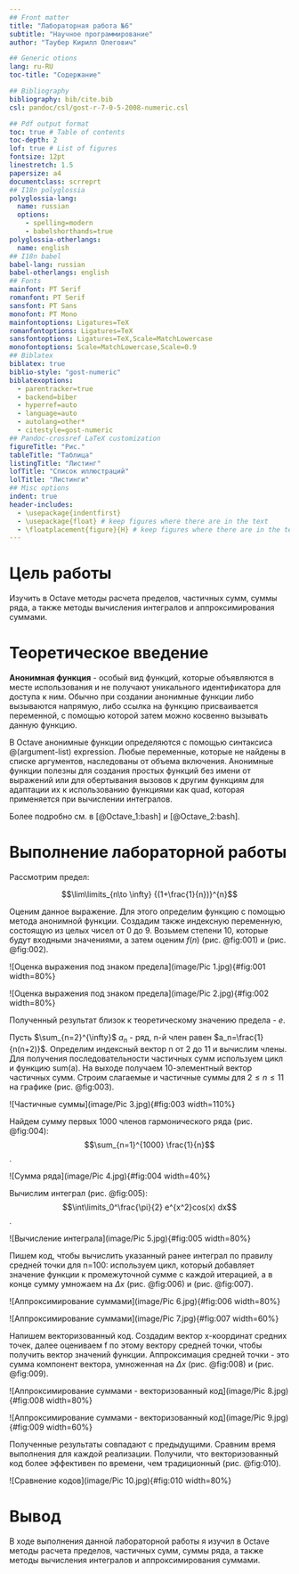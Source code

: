 ```yaml
---
## Front matter
title: "Лабораторная работа №6"
subtitle: "Научное программирование"
author: "Таубер Кирилл Олегович"

## Generic otions
lang: ru-RU
toc-title: "Содержание"

## Bibliography
bibliography: bib/cite.bib
csl: pandoc/csl/gost-r-7-0-5-2008-numeric.csl

## Pdf output format
toc: true # Table of contents
toc-depth: 2
lof: true # List of figures
fontsize: 12pt
linestretch: 1.5
papersize: a4
documentclass: scrreprt
## I18n polyglossia
polyglossia-lang:
  name: russian
  options:
	- spelling=modern
	- babelshorthands=true
polyglossia-otherlangs:
  name: english
## I18n babel
babel-lang: russian
babel-otherlangs: english
## Fonts
mainfont: PT Serif
romanfont: PT Serif
sansfont: PT Sans
monofont: PT Mono
mainfontoptions: Ligatures=TeX
romanfontoptions: Ligatures=TeX
sansfontoptions: Ligatures=TeX,Scale=MatchLowercase
monofontoptions: Scale=MatchLowercase,Scale=0.9
## Biblatex
biblatex: true
biblio-style: "gost-numeric"
biblatexoptions:
  - parentracker=true
  - backend=biber
  - hyperref=auto
  - language=auto
  - autolang=other*
  - citestyle=gost-numeric
## Pandoc-crossref LaTeX customization
figureTitle: "Рис."
tableTitle: "Таблица"
listingTitle: "Листинг"
lofTitle: "Список иллюстраций"
lolTitle: "Листинги"
## Misc options
indent: true
header-includes:
  - \usepackage{indentfirst}
  - \usepackage{float} # keep figures where there are in the text
  - \floatplacement{figure}{H} # keep figures where there are in the text
---
```


# Цель работы

Изучить в Octave методы расчета пределов, частичных сумм, суммы ряда, а также методы вычисления интегралов и аппроксимирования суммами.

# Теоретическое введение

__Анонимная функция__ - особый вид функций, которые объявляются в месте использования и не получают уникального идентификатора для доступа к ним. Обычно при создании анонимные функции либо вызываются напрямую, либо ссылка на функцию присваивается переменной, с помощью которой затем можно косвенно вызывать данную функцию. 

В Octave aнонимные функции определяются с помощью синтаксиса @(argument-list) expression. Любые переменные, которые не найдены в списке аргументов, наследованы от объема включения. Анонимные функции полезны для создания простых функций без имени от выражений или для обертывания вызовов к другим функциям для адаптации их к использованию функциями как quad, которая применяется при вычислении интегралов.

Более подробно см. в [@Octave_1:bash] и [@Octave_2:bash].

# Выполнение лабораторной работы

Рассмотрим предел:

$$\lim\limits_{n\to \infty} {(1+\frac{1}{n})}^{n}$$

Оценим данное выражение. Для этого определим функцию с помощью метода анонимной функции. Создадим также индексную переменную, состоящую из целых чисел от 0 до 9. Возьмем степени 10, которые будут входными значениями, а затем оценим $f(n)$ (рис. @fig:001) и (рис. @fig:002).

![Оценка выражения под знаком предела](image/Pic 1.jpg){#fig:001 width=80%}

![Оценка выражения под знаком предела](image/Pic 2.jpg){#fig:002 width=80%}

Полученный результат близок к теоретическому значению предела - $e$.

Пусть $\sum_{n=2}^{\infty}$ ${a_n}$ - ряд, n-й член равен $a_n=\frac{1}{n(n+2)}$. Определим индексный вектор n от 2 до 11 и вычислим члены. Для получения последовательности частичных сумм используем цикл и функцию sum(a). На выходе получаем 10-элементный вектор частичных сумм. Строим слагаемые и частичные суммы для $2 \le n \le 11$ на графике (рис. @fig:003).

![Частичные суммы](image/Pic 3.jpg){#fig:003 width=110%}

Найдем сумму первых 1000 членов гармонического ряда (рис. @fig:004): $$\sum_{n=1}^{1000} \frac{1}{n}$$.

![Сумма ряда](image/Pic 4.jpg){#fig:004 width=40%}

Вычислим интеграл (рис. @fig:005): $$\int\limits_0^\frac{\pi}{2} e^{x^2}cos(x) dx$$.

![Вычисление интеграла](image/Pic 5.jpg){#fig:005 width=80%}

Пишем код, чтобы вычислить указанный ранее интеграл по правилу средней точки для n=100: используем цикл, который добавляет значение функции к промежуточной сумме с каждой итерацией, а в конце сумму умножаем на $\Delta x$ (рис. @fig:006) и (рис. @fig:007).

![Аппроксимирование суммами](image/Pic 6.jpg){#fig:006 width=80%}

![Аппроксимирование суммами](image/Pic 7.jpg){#fig:007 width=60%}

Напишем векторизованный код. Создадим вектор x-координат средних точек, далее оцениваем f по этому вектору средней точки, чтобы получить вектор значений функции. Аппроксимация средней точки - это сумма компонент вектора, умноженная на $\Delta x$ (рис. @fig:008) и (рис. @fig:009).

![Аппроксимирование суммами - векторизованный код](image/Pic 8.jpg){#fig:008 width=80%}

![Аппроксимирование суммами - векторизованный код](image/Pic 9.jpg){#fig:009 width=60%}

Полученные результаты совпадают с предыдущими. Сравним время выполнения для каждой реализации. Получили, что векторизованный код более эффективен по времени, чем традиционный (рис. @fig:010).

![Сравнение кодов](image/Pic 10.jpg){#fig:010 width=80%}

# Вывод 

В ходе выполнения данной лабораторной работы я изучил в Octave методы расчета пределов, частичных сумм, суммы ряда, а также методы вычисления интегралов и аппроксимирования суммами.
